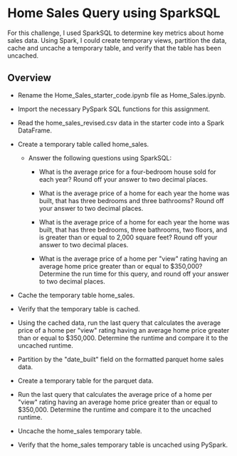 # Home Sales Query using SparkSQL

For this challenge, I used SparkSQL to determine key metrics about home sales data. Using Spark, I could create temporary views, partition the data, cache and uncache a temporary table, and verify that the table has been uncached.


## Overview

* Rename the Home_Sales_starter_code.ipynb file as Home_Sales.ipynb.

* Import the necessary PySpark SQL functions for this assignment.

* Read the home_sales_revised.csv data in the starter code into a Spark DataFrame.

* Create a temporary table called home_sales.

    * Answer the following questions using SparkSQL:

        * What is the average price for a four-bedroom house sold for each year? Round off your answer to two decimal places.

        * What is the average price of a home for each year the home was built, that has three bedrooms and three bathrooms? Round off your answer to two decimal places.

        * What is the average price of a home for each year the home was built, that has three bedrooms, three bathrooms, two floors, and is greater than or equal to 2,000 square feet? Round off your answer to two decimal places.

        * What is the average price of a home per "view" rating having an average home price greater than or equal to $350,000? Determine the run time for this query, and round off your answer to two decimal places.

* Cache the temporary table home_sales.

* Verify that the temporary table is cached.

* Using the cached data, run the last query that calculates the average price of a home per "view" rating having an average home price greater than or equal to $350,000. Determine the runtime and compare it to the uncached runtime.

* Partition by the "date_built" field on the formatted parquet home sales data.

* Create a temporary table for the parquet data.

* Run the last query that calculates the average price of a home per "view" rating having an average home price greater than or equal to $350,000. Determine the runtime and compare it to the uncached runtime.

* Uncache the home_sales temporary table.

* Verify that the home_sales temporary table is uncached using PySpark.
